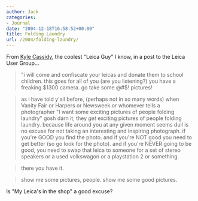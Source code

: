 ```yaml
---
author: Jack
categories:
- Journal
date: "2004-12-18T16:58:52+00:00"
title: Folding Laundry
url: /2004/folding-laundry/
---
```


From [Kyle Cassidy][1], the coolest "Leica Guy" I know, in a post to the Leica User Group&#8230;

> "i will come and confiscate your leicas and donate them to school children. this goes for all of you (are you listening?) you have a freaking $1300 camera. go take some @#$! pictures! 

> as i have told y'all before, (perhaps not in so many words) when Vanity Fair or Harpers or Newsweek or whomever tells a photographer "I want some exciting pictures of people folding laundry" gosh darn it, they _get_ exciting pictures of people folding laundry. because life around you at any given moment seems dull is no excuse for not taking an interesting and inspiring photograph. if you're GOOD you find the photo. and if you're NOT good you need to get better (so go look for the photo). and if you're NEVER going to be good, you need to swap that leica to someone for a set of stereo speakers or a used volkswagon or a playstation 2 or something. 

> there you have it. 

> show me some pictures, people. show me some good pictures. 

Is "My Leica's in the shop" a good excuse?

 [1]: http://www.netaxs.com/~cassidy/